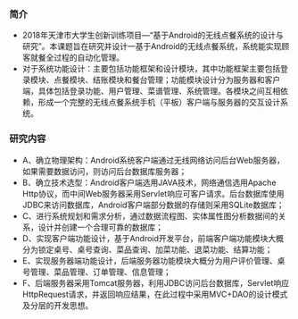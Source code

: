 ### 简介


- 2018年天津市大学生创新训练项目—“基于Android的无线点餐系统的设计与研究”。本课题旨在研究并设计一基于Android的无线点餐系统，系统能实现顾客就餐全过程的自动化管理。
-    对于系统功能设计：主要包括功能框架和设计模块，其中功能框架主要包括登录模块、点餐模块、结账模块和餐台管理；功能模块设计分为服务器和客户端，具体包括登录功能、用户管理、菜谱管理、系统管理。各模块之间互相依赖，形成一个完整的无线点餐系统手机（平板）客户端与服务器的交互设计系统。

### 研究内容

- A、确立物理架构：Android系统客户端通过无线网络访问后台Web服务器，如果需要数据访问，则访问后台数据库服务器； 
- B、确立技术选型：Android客户端选用JAVA技术，网络通信选用Apache Http协议，而中间Web服务器采用Servlet响应可客户请求。后台数据库使用JDBC来访问数据库，Android客户端部分数据的存储则采用SQLite数据库；
- C、进行系统规划和需求分析，通过数据流程图、实体属性图分析数据间的关系，设计并创建一个合理可靠的数据库； 
- D、实现客户端功能设计，基于Android开发平台，前端客户端功能模块大概分为锁定桌号、桌号查询、菜品查询、加菜功能、退菜功能、结算功能； 
- E、实现服务器端功能设计，后端服务器功能模块大概分为用户评价管理、桌号管理、菜品管理、订单管理、信息管理； 
- F、后端服务器采用Tomcat服务器，利用JDBC访问后台数据库，Servlet响应HttpRequest请求，并返回响应结果，在此过程中采用MVC+DAO的设计模式及分层的开发思想。

